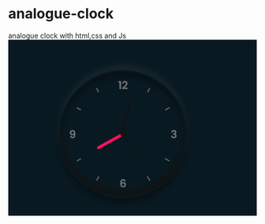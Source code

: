 # analogue-clock
analogue clock with html,css and Js
![alt text](https://github.com/joseanastasi/analogue-clock/blob/main/2021-02-05_20h02_28.png?raw=true)

